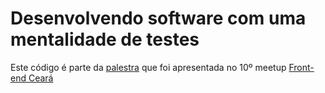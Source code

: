 # Desenvolvendo software com uma mentalidade de testes

Este código é parte da [palestra](https://docs.google.com/presentation/d/1RKuILoYC_xRsnWSY5VzL_TBmH3vcNFSH_kwuanLoMec/edit?usp=sharing) que foi apresentada no 10º meetup [Front-end Ceará](https://www.instagram.com/p/B7RDe_1FAhr/)

